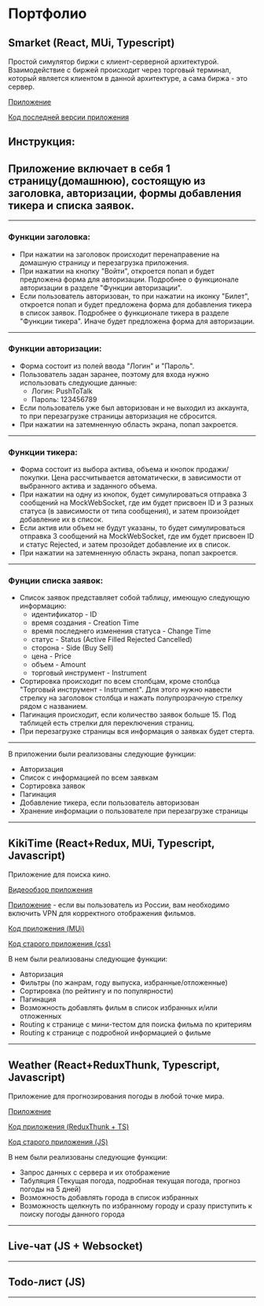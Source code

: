 # **Портфолио**

## Smarket (React, MUi, Typescript) 

Простой симулятор биржи с клиент-серверной архитектурой. Взаимодействие с биржей происходит через торговый терминал, который является клиентом в данной архитектуре, а сама биржа - это сервер.

[Приложение](https://pushtotalkme.github.io/Smarket/) 

[Код последней версии приложения](https://github.com/PushToTalkMe/Smarket/tree/release)

## Инструкция:
## Приложение включает в себя 1 страницу(домашнюю), состоящую из заголовка, авторизации, формы добавления тикера и списка заявок.
--------------------------------------
### Функции заголовка:
  - При нажатии на заголовок происходит перенаправение на домашную страницу и перезагрузка приложения.
  - При нажатии на кнопку "Войти", откроется попап и будет предложена форма для авторизации. Подробнее о функционале авторизации в разделе "Функции авторизации".
  - Если пользователь авторизован, то при нажатии на иконку "Билет", откроется попап и будет предложена форма для добавления тикера в список заявок. Подробнее о функционале тикера в разделе "Функции тикера". Иначе будет предложена форма для авторизации.
--------------------------------------
### Функции авторизации:
  - Форма состоит из полей ввода "Логин" и "Пароль".
  - Пользователь задан заранее, поэтому для входа нужно использовать следующие данные:
    - Логин: PushToTalk
    - Пароль: 123456789
  - Если пользователь уже был авторизован и не выходил из аккаунта, то при перезагрузке страницы авторизация не сбросится.
  - При нажатии на затемненную область экрана, попап закроется.
--------------------------------------
### Функции тикера:
  - Форма состоит из выбора актива, объема и кнопок продажи/покупки. Цена рассчитывается автоматически, в зависимости от выбранного актива и заданного объема.
  - При нажатии на одну из кнопок, будет симулироваться отправка 3 сообщений на MockWebSocket, где им будет присвоен ID и 3 разных статуса (в зависимости от типа сообщения), и затем произойдет добавление их в список.
  - Если актив или объем не будут указаны, то будет симулироваться отправка 3 сообщений на MockWebSocket, где им будет присвоен ID и статус Rejected, и затем прозойдет добавление их в список.
  - При нажатии на затемненную область экрана, попап закроется.
--------------------------------------   
### Фунции списка заявок:
  - Список заявок представляет собой таблицу, имеющую следующую информацию:
    - идентификатор - ID
    - время создания - Creation Time
    - время последнего изменения статуса - Change Time
    - статус - Status (Active Filled Rejected Cancelled)
    - сторона - Side (Buy Sell)
    - цена - Price
    - объем - Amount
    - торговый инструмент - Instrument
  - Сортировка происходит по всем столбцам, кроме столбца "Торговый инструмент - Instrument". Для этого нужно навести стрелку на заголовок столбца и нажать полупрозрачную стрелку рядом с названием.
  - Пагинация происходит, если количество заявок больше 15. Под таблицей есть стрелки для переключения страниц.
  - При перезагрузке страницы вся информация о заявках будет стерта.
--------------------------------------
В приложении были реализованы следующие функции:
  - Авторизация
  - Список с информацией по всем заявкам
  - Сортировка заявок
  - Пагинация
  - Добавление тикера, если пользователь авторизован
  - Хранение информации о пользователе при перезагрузке страницы
--------------------------------------

## KikiTime (React+Redux, MUi, Typescript, Javascript)

Приложение для поиска кино.

[Видеообзор приложения](https://www.youtube.com/watch?v=zSvlezL1NBU)

[Приложение](https://pushtotalkme.github.io/KikiTime/) - если вы пользователь из России, вам необходимо включить VPN для корректного отображения фильмов.

[Код приложения (MUi)](https://github.com/PushToTalkMe/KikiTime/tree/KikiTime_v1.5)

[Код старого приложения (css)](https://github.com/PushToTalkMe/KikiTime/tree/KikiTime_v1.0)

В нем были реализованы следующие функции:
  - Авторизация
  - Фильтры (по жанрам, году выпуска, избранные/отложенные)
  - Сортировка (по рейтингу и по популярности)
  - Пагинация
  - Возможность добавлять фильм в список избранных и/или отложенных
  - Routing к странице с мини-тестом для поиска фильма по критериям
  - Routing к странице с подробной информацией о фильме 

--------------------------------------

## Weather (React+ReduxThunk, Typescript, Javascript)

Приложение для прогнозирования погоды в любой точке мира.

[Приложение](https://pushtotalkme.github.io/Weather/)

[Код приложения (ReduxThunk + TS)](https://github.com/PushToTalkMe/Weather/tree/Weather_v1.3)

[Код старого приложения (JS)](https://github.com/PushToTalkMe/Weather/tree/Weather_v1.0)

В нем были реализованы следующие функции:
  - Запрос данных с сервера и их отображение
  - Табуляция (Текущая погода, подробная текущая погода, прогноз погоды на 5 дней)
  - Возможность добавлять города в список избранных
  - Возможность щелкнуть по избранному городу и сразу приступить к поиску погоды данного города

--------------------------------------

## Live-чат (JS + Websocket)

--------------------------------------

## Todo-лист (JS)

--------------------------------------

